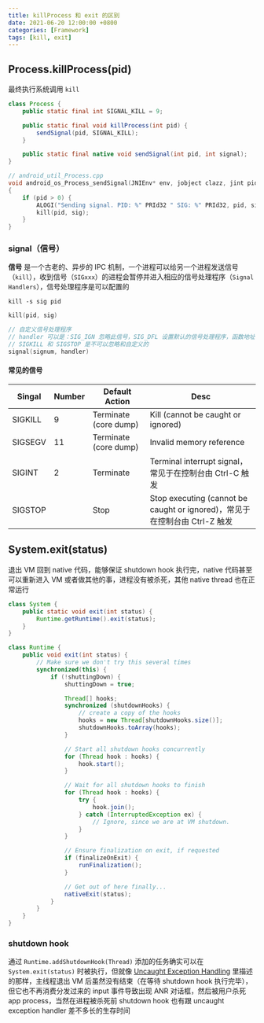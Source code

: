```yaml
---
title: killProcess 和 exit 的区别
date: 2021-06-20 12:00:00 +0800
categories: [Framework]
tags: [kill, exit]
---
```


## Process.killProcess(pid)

最终执行系统调用 `kill`

```java
class Process {
    public static final int SIGNAL_KILL = 9;

    public static final void killProcess(int pid) {
        sendSignal(pid, SIGNAL_KILL);
    }

    public static final native void sendSignal(int pid, int signal);
}
```

```cpp
// android_util_Process.cpp
void android_os_Process_sendSignal(JNIEnv* env, jobject clazz, jint pid, jint sig)
{
    if (pid > 0) {
        ALOGI("Sending signal. PID: %" PRId32 " SIG: %" PRId32, pid, sig);
        kill(pid, sig);
    }
}
```


### signal（信号）

**信号** 是一个古老的、异步的 IPC 机制，一个进程可以给另一个进程发送信号（`kill`），收到信号（`SIGxxx`）的进程会暂停并进入相应的信号处理程序（`Signal Handlers`），信号处理程序是可以配置的

```shell
kill -s sig pid
```

```cpp
kill(pid, sig)

// 自定义信号处理程序
// handler 可以是：SIG_IGN 忽略此信号，SIG_DFL 设置默认的信号处理程序，函数地址
// SIGKILL 和 SIGSTOP 是不可以忽略和自定义的
signal(signum, handler)
```

#### 常见的信号

| Singal | Number | Default Action | Desc |
|--------|--------|----------------|------|
| SIGKILL | 9  | Terminate (core dump) | Kill (cannot be caught or ignored)                                       |
| SIGSEGV | 11 | Terminate (core dump) | Invalid memory reference                                                 |
| SIGINT  | 2  | Terminate             | Terminal interrupt signal，常见于在控制台由 Ctrl-C 触发                    |
| SIGSTOP |    | Stop                  | Stop executing (cannot be caught or ignored)，常见于在控制台由 Ctrl-Z 触发 |



## System.exit(status)

退出 VM 回到 native 代码，能够保证 shutdown hook 执行完，native 代码甚至可以重新进入 VM 或者做其他的事，进程没有被杀死，其他 native thread 也在正常运行

```java
class System {
    public static void exit(int status) {
        Runtime.getRuntime().exit(status);
    }
}

class Runtime {
    public void exit(int status) {
        // Make sure we don't try this several times
        synchronized(this) {
            if (!shuttingDown) {
                shuttingDown = true;

                Thread[] hooks;
                synchronized (shutdownHooks) {
                    // create a copy of the hooks
                    hooks = new Thread[shutdownHooks.size()];
                    shutdownHooks.toArray(hooks);
                }

                // Start all shutdown hooks concurrently
                for (Thread hook : hooks) {
                    hook.start();
                }

                // Wait for all shutdown hooks to finish
                for (Thread hook : hooks) {
                    try {
                        hook.join();
                    } catch (InterruptedException ex) {
                        // Ignore, since we are at VM shutdown.
                    }
                }

                // Ensure finalization on exit, if requested
                if (finalizeOnExit) {
                    runFinalization();
                }

                // Get out of here finally...
                nativeExit(status);
            }
        }
    }
}
```

### shutdown hook

通过 `Runtime.addShutdownHook(Thread)` 添加的任务确实可以在 `System.exit(status)` 时被执行，但就像 [Uncaught Exception Handling](../../../../2021/06/18/uncaught-exception-handler/) 里描述的那样，主线程退出 VM 后虽然没有结束（在等待 shutdown hook 执行完毕），但它也不再消费分发过来的 input 事件导致出现 ANR 对话框，然后被用户杀死 app process，当然在进程被杀死前 shutdown hook 也有跟 uncaught exception handler 差不多长的生存时间